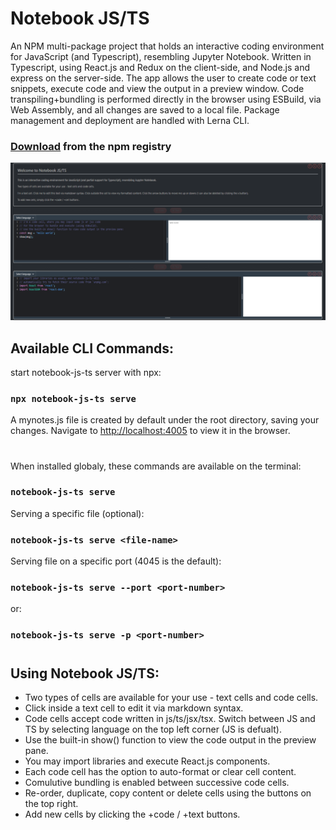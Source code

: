 # Notebook JS/TS

An NPM multi-package project that holds an interactive coding environment for JavaScript (and Typescript), resembling Jupyter Notebook. Written in Typescript, using React.js and Redux on the client-side, and Node.js and express on the server-side. The app allows the user to create code or text snippets, execute code and view the output in a preview window. Code transpiling+bundling is performed directly in the browser using ESBuild, via Web Assembly, and all changes are saved to a local file. Package management and deployment are handled with Lerna CLI.

### [Download](https://www.npmjs.com/package/notebook-js-ts/) from the npm registry

![Alt text](readme-img.png?raw=true "Notebook sample")

## Available CLI Commands:

start notebook-js-ts server with npx:

### `npx notebook-js-ts serve`

A mynotes.js file is created by default under the root directory, saving your changes. Navigate to [http://localhost:4005](http://localhost:4005) to view it in the browser.

#

When installed globaly, these commands are available on the terminal:

### `notebook-js-ts serve`

Serving a specific file (optional):

### `notebook-js-ts serve <file-name>`

Serving file on a specific port (4045 is the default):

### `notebook-js-ts serve --port <port-number>`
or:
### `notebook-js-ts serve -p <port-number>`

#

## Using Notebook JS/TS:

- Two types of cells are available for your use - text cells and code cells.
- Click inside a text cell to edit it via markdown syntax.
- Code cells accept code written in js/ts/jsx/tsx. Switch between JS and TS by selecting language on the top left corner (JS is defualt).
- Use the built-in show() function to view the code output in the preview pane.
- You may import libraries and execute React.js components.
- Each code cell has the option to auto-format or clear cell content.
- Comulutive bundling is enabled between successive code cells.
- Re-order, duplicate, copy content or delete cells using the buttons on the top right.
- Add new cells by clicking the +code / +text buttons.








